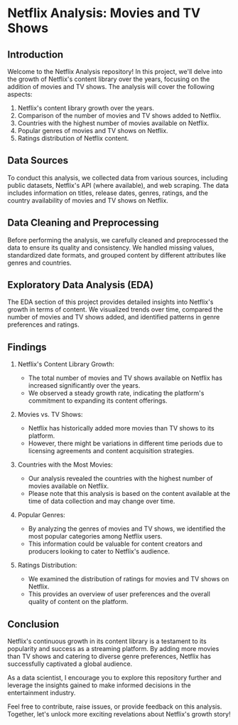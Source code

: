 # Netflix Analysis: Movies and TV Shows

## Introduction

Welcome to the Netflix Analysis repository! In this project, we'll delve into the growth of Netflix's content library over the years, focusing on the addition of movies and TV shows. The analysis will cover the following aspects:

1. Netflix's content library growth over the years.
2. Comparison of the number of movies and TV shows added to Netflix.
3. Countries with the highest number of movies available on Netflix.
4. Popular genres of movies and TV shows on Netflix.
5. Ratings distribution of Netflix content.

## Data Sources

To conduct this analysis, we collected data from various sources, including public datasets, Netflix's API (where available), and web scraping. The data includes information on titles, release dates, genres, ratings, and the country availability of movies and TV shows on Netflix.

## Data Cleaning and Preprocessing

Before performing the analysis, we carefully cleaned and preprocessed the data to ensure its quality and consistency. We handled missing values, standardized date formats, and grouped content by different attributes like genres and countries.

## Exploratory Data Analysis (EDA)

The EDA section of this project provides detailed insights into Netflix's growth in terms of content. We visualized trends over time, compared the number of movies and TV shows added, and identified patterns in genre preferences and ratings.

## Findings

1. Netflix's Content Library Growth:
   - The total number of movies and TV shows available on Netflix has increased significantly over the years.
   - We observed a steady growth rate, indicating the platform's commitment to expanding its content offerings.

2. Movies vs. TV Shows:
   - Netflix has historically added more movies than TV shows to its platform.
   - However, there might be variations in different time periods due to licensing agreements and content acquisition strategies.

3. Countries with the Most Movies:
   - Our analysis revealed the countries with the highest number of movies available on Netflix.
   - Please note that this analysis is based on the content available at the time of data collection and may change over time.

4. Popular Genres:
   - By analyzing the genres of movies and TV shows, we identified the most popular categories among Netflix users.
   - This information could be valuable for content creators and producers looking to cater to Netflix's audience.

5. Ratings Distribution:
   - We examined the distribution of ratings for movies and TV shows on Netflix.
   - This provides an overview of user preferences and the overall quality of content on the platform.

## Conclusion

Netflix's continuous growth in its content library is a testament to its popularity and success as a streaming platform. By adding more movies than TV shows and catering to diverse genre preferences, Netflix has successfully captivated a global audience.

As a data scientist, I encourage you to explore this repository further and leverage the insights gained to make informed decisions in the entertainment industry.

Feel free to contribute, raise issues, or provide feedback on this analysis. Together, let's unlock more exciting revelations about Netflix's growth story!

